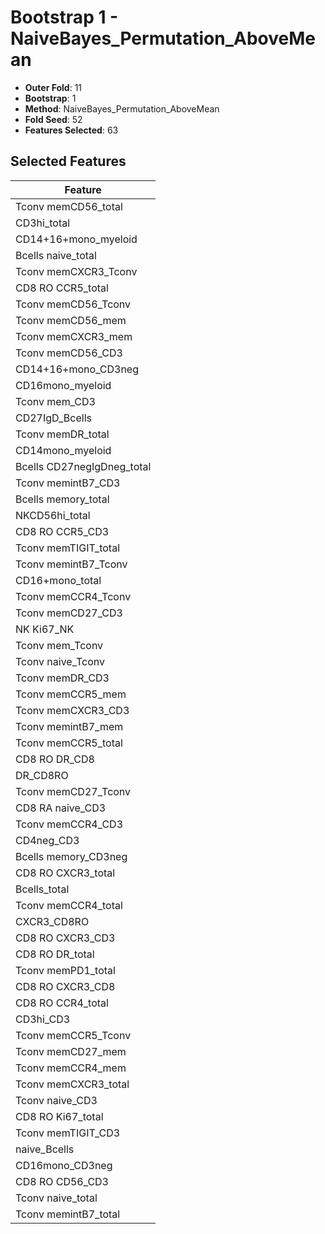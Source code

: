 # Bootstrap 1 - NaiveBayes_Permutation_AboveMean

- **Outer Fold**: 11
- **Bootstrap**: 1
- **Method**: NaiveBayes_Permutation_AboveMean
- **Fold Seed**: 52
- **Features Selected**: 63

## Selected Features

| Feature |
|---------|
| Tconv memCD56_total |
| CD3hi_total |
| CD14+16+mono_myeloid |
| Bcells naive_total |
| Tconv memCXCR3_Tconv |
| CD8 RO CCR5_total |
| Tconv memCD56_Tconv |
| Tconv memCD56_mem |
| Tconv memCXCR3_mem |
| Tconv memCD56_CD3 |
| CD14+16+mono_CD3neg |
| CD16mono_myeloid |
| Tconv mem_CD3 |
| CD27IgD_Bcells |
| Tconv memDR_total |
| CD14mono_myeloid |
| Bcells CD27negIgDneg_total |
| Tconv memintB7_CD3 |
| Bcells memory_total |
| NKCD56hi_total |
| CD8 RO CCR5_CD3 |
| Tconv memTIGIT_total |
| Tconv memintB7_Tconv |
| CD16+mono_total |
| Tconv memCCR4_Tconv |
| Tconv memCD27_CD3 |
| NK Ki67_NK |
| Tconv mem_Tconv |
| Tconv naive_Tconv |
| Tconv memDR_CD3 |
| Tconv memCCR5_mem |
| Tconv memCXCR3_CD3 |
| Tconv memintB7_mem |
| Tconv memCCR5_total |
| CD8 RO DR_CD8 |
| DR_CD8RO |
| Tconv memCD27_Tconv |
| CD8 RA naive_CD3 |
| Tconv memCCR4_CD3 |
| CD4neg_CD3 |
| Bcells memory_CD3neg |
| CD8 RO CXCR3_total |
| Bcells_total |
| Tconv memCCR4_total |
| CXCR3_CD8RO |
| CD8 RO CXCR3_CD3 |
| CD8 RO DR_total |
| Tconv memPD1_total |
| CD8 RO CXCR3_CD8 |
| CD8 RO CCR4_total |
| CD3hi_CD3 |
| Tconv memCCR5_Tconv |
| Tconv memCD27_mem |
| Tconv memCCR4_mem |
| Tconv memCXCR3_total |
| Tconv naive_CD3 |
| CD8 RO Ki67_total |
| Tconv memTIGIT_CD3 |
| naive_Bcells |
| CD16mono_CD3neg |
| CD8 RO CD56_CD3 |
| Tconv naive_total |
| Tconv memintB7_total |

